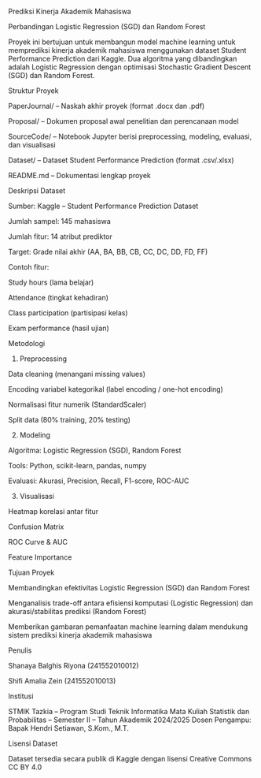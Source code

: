 Prediksi Kinerja Akademik Mahasiswa

Perbandingan Logistic Regression (SGD) dan Random Forest

Proyek ini bertujuan untuk membangun model machine learning untuk memprediksi kinerja akademik mahasiswa menggunakan dataset Student Performance Prediction dari Kaggle. Dua algoritma yang dibandingkan adalah Logistic Regression dengan optimisasi Stochastic Gradient Descent (SGD) dan Random Forest.

Struktur Proyek

PaperJournal/ – Naskah akhir proyek (format .docx dan .pdf)

Proposal/ – Dokumen proposal awal penelitian dan perencanaan model

SourceCode/ – Notebook Jupyter berisi preprocessing, modeling, evaluasi, dan visualisasi

Dataset/ – Dataset Student Performance Prediction (format .csv/.xlsx)

README.md – Dokumentasi lengkap proyek

Deskripsi Dataset

Sumber: Kaggle – Student Performance Prediction Dataset

Jumlah sampel: 145 mahasiswa

Jumlah fitur: 14 atribut prediktor

Target: Grade nilai akhir (AA, BA, BB, CB, CC, DC, DD, FD, FF)

Contoh fitur:

Study hours (lama belajar)

Attendance (tingkat kehadiran)

Class participation (partisipasi kelas)

Exam performance (hasil ujian)

Metodologi
1. Preprocessing

Data cleaning (menangani missing values)

Encoding variabel kategorikal (label encoding / one-hot encoding)

Normalisasi fitur numerik (StandardScaler)

Split data (80% training, 20% testing)

2. Modeling

Algoritma: Logistic Regression (SGD), Random Forest

Tools: Python, scikit-learn, pandas, numpy

Evaluasi: Akurasi, Precision, Recall, F1-score, ROC-AUC

3. Visualisasi

Heatmap korelasi antar fitur

Confusion Matrix

ROC Curve & AUC

Feature Importance

Tujuan Proyek

Membandingkan efektivitas Logistic Regression (SGD) dan Random Forest

Menganalisis trade-off antara efisiensi komputasi (Logistic Regression) dan akurasi/stabilitas prediksi (Random Forest)

Memberikan gambaran pemanfaatan machine learning dalam mendukung sistem prediksi kinerja akademik mahasiswa

Penulis

Shanaya Balghis Riyona (241552010012)

Shifi Amalia Zein (241552010013)

Institusi

STMIK Tazkia – Program Studi Teknik Informatika
Mata Kuliah Statistik dan Probabilitas – Semester II – Tahun Akademik 2024/2025
Dosen Pengampu: Bapak Hendri Setiawan, S.Kom., M.T.

Lisensi Dataset

Dataset tersedia secara publik di Kaggle dengan lisensi Creative Commons CC BY 4.0
